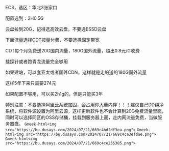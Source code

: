 ECS，选区：华北3张家口

配置选到：2H0.5G

云盘拉到20G，记得选高效云盘，不要选ESSD云盘

下面流量选择CDT按量付费，不要选择固定带宽

CDT每个月免费送20G国内流量，180G国外流量，超出0.8元/G收费

挂探针或者跑青龙流量完全够用

如果建站，可以套亚太或者国外CDN，这样就是走的送的180G国外流量

这样5年下来只需要274元

如果配置不够用，可以买2h1g的，但是只能买3年

特别注意：不要选择阿里云系统加固，会占用你大量内存！！！建议自己DD纯净系统，将软件源设置为阿里云源，这样更新软件也不会计算到20G免费流量里面，同时可以选择同区的OSS存储桶，挂载到服务器上面，走内网流量免费，当做服务器盘。
`Gmeek-html<img src="https://bu.dusays.com/2024/07/21/669c4bd2df3ea.png">`
`Gmeek-html<img src="https://bu.dusays.com/2024/07/21/669c4ca3efdae.png">`
`Gmeek-html<img src="https://bu.dusays.com/2024/07/21/669c4ce255385.png">`

